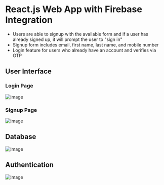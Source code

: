 # React.js Web App with Firebase Integration
- Users are able to signup with the available form and if a user has already signed up, it will prompt the user to "sign in"
- Signup form includes email, first name, last name, and mobile number
- Login feature for users who already have an account and verifies via OTP


## User Interface
### Login Page
![image](https://github.com/user-attachments/assets/a7d8edcd-6d57-40ee-9906-348f75787e1a)
### Signup Page
![image](https://github.com/user-attachments/assets/21031481-856a-4dbe-ad69-6214d0d6b6fc)

## Database
![image](https://github.com/user-attachments/assets/f644daba-5c80-4317-9309-f0719c04ca33)



## Authentication
![image](https://github.com/user-attachments/assets/ccabf8b1-591b-4cc3-b3c0-98e7b926485d)

